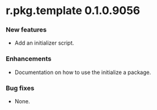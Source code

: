 # r.pkg.template 0.1.0.9056
### New features
* Add an initializer script.
### Enhancements
* Documentation on how to use the initialize a package.
### Bug fixes
* None.
